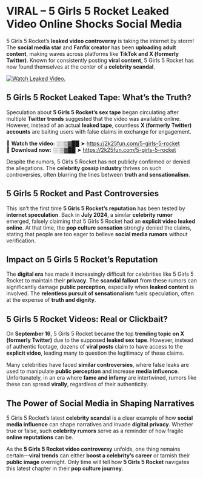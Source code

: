 # VIRAL – 5 Girls 5 Rocket Leaked Video Online Shocks Social Media 

5 Girls 5 Rocket’s **leaked video controversy** is taking the internet by storm! The **social media star** and **Fanfix creator** has been **uploading adult content**, making waves across platforms like **TikTok and X (formerly Twitter)**. Known for consistently posting **viral content**, 5 Girls 5 Rocket has now found themselves at the center of a **celebrity scandal**.  

[![Watch Leaked Video.](https://miro.medium.com/v2/resize:fit:828/format:webp/1*cilzJN44JGOrTw9NJCrNHA.gif "Watch Leaked Video")](https://2k25fun.com/5-girls-5-rocket)

## **5 Girls 5 Rocket Leaked Tape: What’s the Truth?**  
Speculation about **5 Girls 5 Rocket’s sex tape** began circulating after multiple **Twitter trends** suggested that the video was available online. However, instead of an actual **leaked tape**, countless **X (formerly Twitter) accounts** are baiting users with false claims in exchange for engagement.  

🔹 **Watch the video:** ░░▒▓██ ➤ https://2k25fun.com/5-girls-5-rocket  
🔹 **Download now:** ░░▒▓██ ➤ https://2k25fun.com/5-girls-5-rocket  

Despite the rumors, 5 Girls 5 Rocket has not publicly confirmed or denied the allegations. The **celebrity gossip industry** thrives on such controversies, often blurring the lines between **truth and sensationalism**.  

## **5 Girls 5 Rocket and Past Controversies**  
This isn’t the first time **5 Girls 5 Rocket’s reputation** has been tested by **internet speculation**. Back in **July 2024**, a similar **celebrity rumor** emerged, falsely claiming that 5 Girls 5 Rocket had an **explicit video leaked online**. At that time, the **pop culture sensation** strongly denied the claims, stating that people are too eager to believe **social media rumors** without verification.  

## **Impact on 5 Girls 5 Rocket’s Reputation**  
The **digital era** has made it increasingly difficult for celebrities like 5 Girls 5 Rocket to maintain their **privacy**. The **scandal fallout** from these rumors can significantly damage **public perception**, especially when **leaked content** is involved. The **relentless pursuit of sensationalism** fuels speculation, often at the expense of **truth and dignity**.  

## **5 Girls 5 Rocket Videos: Real or Clickbait?**  
On **September 16**, 5 Girls 5 Rocket became the top **trending topic on X (formerly Twitter)** due to the supposed **leaked sex tape**. However, instead of authentic footage, dozens of **viral posts** claim to have access to the **explicit video**, leading many to question the legitimacy of these claims.  

Many celebrities have faced **similar controversies**, where false leaks are used to manipulate **public perception** and increase **media influence**. Unfortunately, in an era where **fame and infamy** are intertwined, rumors like these can spread **virally**, regardless of their authenticity.  

## **The Power of Social Media in Shaping Narratives**  
5 Girls 5 Rocket’s latest **celebrity scandal** is a clear example of how **social media influence** can shape narratives and invade **digital privacy**. Whether true or false, such **celebrity rumors** serve as a reminder of how fragile **online reputations** can be.  

As the **5 Girls 5 Rocket video controversy** unfolds, one thing remains certain—**viral trends** can either **boost a celebrity’s career** or tarnish their **public image** overnight. Only time will tell how **5 Girls 5 Rocket** navigates this latest chapter in their **pop culture journey**. 